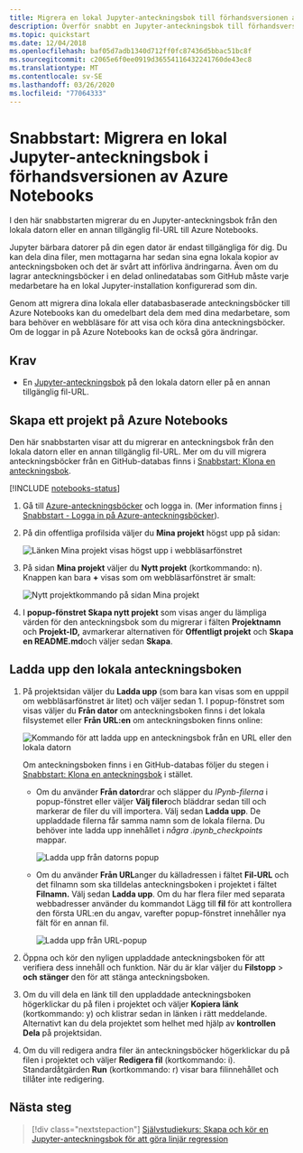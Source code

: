 ```yaml
---
title: Migrera en lokal Jupyter-anteckningsbok till förhandsversionen av Azure-anteckningsböcker
description: Överför snabbt en Jupyter-anteckningsbok till förhandsversionen av Azure Notebooks från den lokala datorn eller en webb-URL och dela den sedan för samarbete.
ms.topic: quickstart
ms.date: 12/04/2018
ms.openlocfilehash: baf05d7adb1340d712ff0fc87436d5bbac51bc8f
ms.sourcegitcommit: c2065e6f0ee0919d36554116432241760de43ec8
ms.translationtype: MT
ms.contentlocale: sv-SE
ms.lasthandoff: 03/26/2020
ms.locfileid: "77064333"
---
```

# <a name="quickstart-migrate-a-local-jupyter-notebook-in-azure-notebooks-preview"></a>Snabbstart: Migrera en lokal Jupyter-anteckningsbok i förhandsversionen av Azure Notebooks

I den här snabbstarten migrerar du en Jupyter-anteckningsbok från den lokala datorn eller en annan tillgänglig fil-URL till Azure Notebooks. 

Jupyter bärbara datorer på din egen dator är endast tillgängliga för dig. Du kan dela dina filer, men mottagarna har sedan sina egna lokala kopior av anteckningsboken och det är svårt att införliva ändringarna. Även om du lagrar anteckningsböcker i en delad onlinedatabas som GitHub måste varje medarbetare ha en lokal Jupyter-installation konfigurerad som din.

Genom att migrera dina lokala eller databasbaserade anteckningsböcker till Azure Notebooks kan du omedelbart dela dem med dina medarbetare, som bara behöver en webbläsare för att visa och köra dina anteckningsböcker. Om de loggar in på Azure Notebooks kan de också göra ändringar.

## <a name="prerequisites"></a>Krav

- En [Jupyter-anteckningsbok](https://jupyter-notebook.readthedocs.io) på den lokala datorn eller på en annan tillgänglig fil-URL. 

## <a name="create-a-project-on-azure-notebooks"></a>Skapa ett projekt på Azure Notebooks

Den här snabbstarten visar att du migrerar en anteckningsbok från den lokala datorn eller en annan tillgänglig fil-URL. Mer om du vill migrera anteckningsböcker från en GitHub-databas finns i [Snabbstart: Klona en anteckningsbok](quickstart-clone-jupyter-notebook.md).

[!INCLUDE [notebooks-status](../../includes/notebooks-status.md)]

1. Gå till [Azure-anteckningsböcker](https://notebooks.azure.com) och logga in. (Mer information finns [i Snabbstart - Logga in på Azure-anteckningsböcker](quickstart-sign-in-azure-notebooks.md)).

1. På din offentliga profilsida väljer du **Mina projekt** högst upp på sidan:

    ![Länken Mina projekt visas högst upp i webbläsarfönstret](media/quickstarts/my-projects-link.png)

1. På sidan **Mina projekt** väljer du **Nytt projekt** (kortkommando: n). Knappen kan bara **+** visas som om webbläsarfönstret är smalt:

    ![Nytt projektkommando på sidan Mina projekt](media/quickstarts/new-project-command.png)

1. I **popup-fönstret Skapa nytt projekt** som visas anger du lämpliga värden för den anteckningsbok som du migrerar i fälten **Projektnamn** och **Projekt-ID,** avmarkerar alternativen för **Offentligt projekt** och **Skapa en README.md**och väljer sedan **Skapa**.

## <a name="upload-the-local-notebook"></a>Ladda upp den lokala anteckningsboken

1. På projektsidan väljer du **Ladda upp** (som bara kan visas som en upppil om webbläsarfönstret är litet) och väljer sedan 1. I popup-fönstret som visas väljer du **Från dator** om anteckningsboken finns i det lokala filsystemet eller **Från URL:en** om anteckningsboken finns online:

    ![Kommando för att ladda upp en anteckningsbok från en URL eller den lokala datorn](media/quickstarts/upload-from-computer-url-command.png)

   Om anteckningsboken finns i en GitHub-databas följer du stegen i [Snabbstart: Klona en anteckningsbok](quickstart-clone-jupyter-notebook.md) i stället.

   - Om du använder **Från dator**drar och släpper du *IPynb-filerna* i popup-fönstret eller väljer **Välj filer**och bläddrar sedan till och markerar de filer du vill importera. Välj sedan **Ladda upp**. De uppladdade filerna får samma namn som de lokala filerna. Du behöver inte ladda upp innehållet i *några .ipynb_checkpoints* mappar.

     ![Ladda upp från datorns popup](media/quickstarts/upload-from-computer-popup.png)

   - Om du använder **Från URL**anger du källadressen i fältet **Fil-URL** och det filnamn som ska tilldelas anteckningsboken i projektet i fältet **Filnamn.** Välj sedan **Ladda upp**. Om du har flera filer med separata webbadresser använder du kommandot Lägg till **fil** för att kontrollera den första URL:en du angav, varefter popup-fönstret innehåller nya fält för en annan fil.

     ![Ladda upp från URL-popup](media/quickstarts/upload-from-url-popup.png)

1. Öppna och kör den nyligen uppladdade anteckningsboken för att verifiera dess innehåll och funktion. När du är klar väljer du **Filstopp** > **och stänger** den för att stänga anteckningsboken.

1. Om du vill dela en länk till den uppladdade anteckningsboken högerklickar du på filen i projektet och väljer **Kopiera länk** (kortkommando: y) och klistrar sedan in länken i rätt meddelande. Alternativt kan du dela projektet som helhet med hjälp av **kontrollen Dela** på projektsidan.

1. Om du vill redigera andra filer än anteckningsböcker högerklickar du på filen i projektet och väljer **Redigera fil** (kortkommando: i). Standardåtgärden **Run** (kortkommando: r) visar bara filinnehållet och tillåter inte redigering.

## <a name="next-steps"></a>Nästa steg

> [!div class="nextstepaction"]
> [Självstudiekurs: Skapa och kör en Jupyter-anteckningsbok för att göra linjär regression](tutorial-create-run-jupyter-notebook.md)
